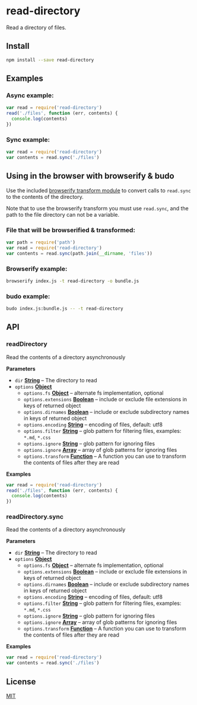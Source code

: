 # read-directory

Read a directory of files.

## Install

```bash
npm install --save read-directory
```

## Examples

### Async example:

```js
var read = require('read-directory')
read('./files', function (err, contents) {
  console.log(contents)
})
```

### Sync example:

```js
var read = require('read-directory')
var contents = read.sync('./files')
```

## Using in the browser with browserify & budo

Use the included [browserify transform module](transform.js) to convert calls to `read.sync` to the contents of the directory.

Note that to use the browserify transform you must use `read.sync`, and the path to the file directory can not be a variable.

### File that will be browserified & transformed:

```js
var path = require('path')
var read = require('read-directory')
var contents = read.sync(path.join(__dirname, 'files'))
```

### Browserify example:

```bash
browserify index.js -t read-directory -o bundle.js
```

### budo example:

```bash
budo index.js:bundle.js -- -t read-directory
```

## API

<!-- Generated by documentation.js. Update this documentation by updating the source code. -->

### readDirectory

Read the contents of a directory asynchronously

**Parameters**

-   `dir` **[String](https://developer.mozilla.org/en-US/docs/Web/JavaScript/Reference/Global_Objects/String)** – The directory to read
-   `options` **[Object](https://developer.mozilla.org/en-US/docs/Web/JavaScript/Reference/Global_Objects/Object)** 
    -   `options.fs` **[Object](https://developer.mozilla.org/en-US/docs/Web/JavaScript/Reference/Global_Objects/Object)** – alternate fs implementation, optional
    -   `options.extensions` **[Boolean](https://developer.mozilla.org/en-US/docs/Web/JavaScript/Reference/Global_Objects/Boolean)** – include or exclude file extensions in keys of returned object
    -   `options.dirnames` **[Boolean](https://developer.mozilla.org/en-US/docs/Web/JavaScript/Reference/Global_Objects/Boolean)** – include or exclude subdirectory names in keys of returned object
    -   `options.encoding` **[String](https://developer.mozilla.org/en-US/docs/Web/JavaScript/Reference/Global_Objects/String)** – encoding of files, default: utf8
    -   `options.filter` **[String](https://developer.mozilla.org/en-US/docs/Web/JavaScript/Reference/Global_Objects/String)** – glob pattern for filtering files, examples: `*.md`, `*.css`
    -   `options.ignore` **[String](https://developer.mozilla.org/en-US/docs/Web/JavaScript/Reference/Global_Objects/String)** – glob pattern for ignoring files
    -   `options.ignore` **[Array](https://developer.mozilla.org/en-US/docs/Web/JavaScript/Reference/Global_Objects/Array)** – array of glob patterns for ignoring files
    -   `options.transform` **[Function](https://developer.mozilla.org/en-US/docs/Web/JavaScript/Reference/Statements/function)** – A function you can use to transform the contents of files after they are read

**Examples**

```javascript
var read = require('read-directory')
read('./files', function (err, contents) {
  console.log(contents)
})
```

### readDirectory.sync

Read the contents of a directory asynchronously

**Parameters**

-   `dir` **[String](https://developer.mozilla.org/en-US/docs/Web/JavaScript/Reference/Global_Objects/String)** – The directory to read
-   `options` **[Object](https://developer.mozilla.org/en-US/docs/Web/JavaScript/Reference/Global_Objects/Object)** 
    -   `options.fs` **[Object](https://developer.mozilla.org/en-US/docs/Web/JavaScript/Reference/Global_Objects/Object)** – alternate fs implementation, optional
    -   `options.extensions` **[Boolean](https://developer.mozilla.org/en-US/docs/Web/JavaScript/Reference/Global_Objects/Boolean)** – include or exclude file extensions in keys of returned object
    -   `options.dirnames` **[Boolean](https://developer.mozilla.org/en-US/docs/Web/JavaScript/Reference/Global_Objects/Boolean)** – include or exclude subdirectory names in keys of returned object
    -   `options.encoding` **[String](https://developer.mozilla.org/en-US/docs/Web/JavaScript/Reference/Global_Objects/String)** – encoding of files, default: utf8
    -   `options.filter` **[String](https://developer.mozilla.org/en-US/docs/Web/JavaScript/Reference/Global_Objects/String)** – glob pattern for filtering files, examples: `*.md`, `*.css`
    -   `options.ignore` **[String](https://developer.mozilla.org/en-US/docs/Web/JavaScript/Reference/Global_Objects/String)** – glob pattern for ignoring files
    -   `options.ignore` **[Array](https://developer.mozilla.org/en-US/docs/Web/JavaScript/Reference/Global_Objects/Array)** – array of glob patterns for ignoring files
    -   `options.transform` **[Function](https://developer.mozilla.org/en-US/docs/Web/JavaScript/Reference/Statements/function)** – A function you can use to transform the contents of files after they are read

**Examples**

```javascript
var read = require('read-directory')
var contents = read.sync('./files')
```

## License

[MIT](LICENSE.md)
